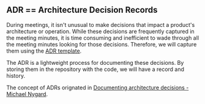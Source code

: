 ## ADR == Architecture Decision Records

During meetings, it isn't unusual to make decisions that impact a product's architecture or operation.  While these decisions are frequently captured in the meeting minutes, it is time consuming and inefficient to wade through all the meeting minutes looking for those decisions.  Therefore, we will capture them using the [ADR template](./adr-template.md).

The ADR is a lightweight process for documenting these decisions. By storing them in the repository with the code, we will have a record and history.

The concept of ADRs orignated in [Documenting architecture decisions - Michael Nygard](http://thinkrelevance.com/blog/2011/11/15/documenting-architecture-decisions).  
